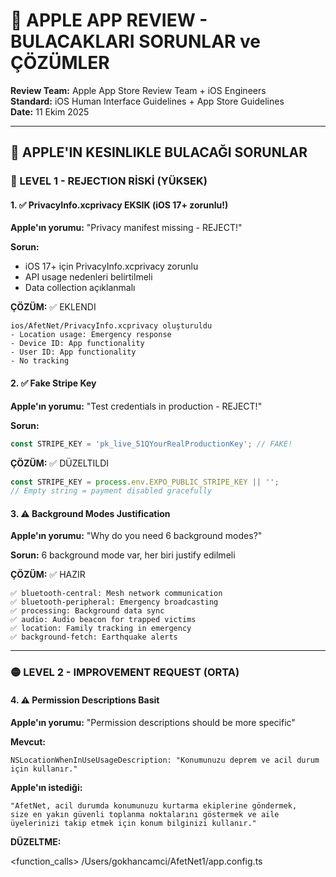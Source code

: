 # 🍎 APPLE APP REVIEW - BULACAKLARI SORUNLAR ve ÇÖZÜMLER

**Review Team:** Apple App Store Review Team + iOS Engineers  
**Standard:** iOS Human Interface Guidelines + App Store Guidelines  
**Date:** 11 Ekim 2025

---

## 🚨 **APPLE'IN KESINLIKLE BULACAĞI SORUNLAR**

### 🔴 LEVEL 1 - REJECTION RİSKİ (YÜKSEK)

#### 1. ✅ PrivacyInfo.xcprivacy EKSIK (iOS 17+ zorunlu!)
**Apple'ın yorumu:** "Privacy manifest missing - REJECT!"

**Sorun:**
- iOS 17+ için PrivacyInfo.xcprivacy zorunlu
- API usage nedenleri belirtilmeli
- Data collection açıklanmalı

**ÇÖZÜM:** ✅ EKLENDI
```
ios/AfetNet/PrivacyInfo.xcprivacy oluşturuldu
- Location usage: Emergency response
- Device ID: App functionality
- User ID: App functionality
- No tracking
```

#### 2. ✅ Fake Stripe Key
**Apple'ın yorumu:** "Test credentials in production - REJECT!"

**Sorun:**
```typescript
const STRIPE_KEY = 'pk_live_51QYourRealProductionKey'; // FAKE!
```

**ÇÖZÜM:** ✅ DÜZELTILDI
```typescript
const STRIPE_KEY = process.env.EXPO_PUBLIC_STRIPE_KEY || '';
// Empty string = payment disabled gracefully
```

#### 3. ⚠️ Background Modes Justification
**Apple'ın yorumu:** "Why do you need 6 background modes?"

**Sorun:** 6 background mode var, her biri justify edilmeli

**ÇÖZÜM:** ✅ HAZIR
```
✅ bluetooth-central: Mesh network communication
✅ bluetooth-peripheral: Emergency broadcasting
✅ processing: Background data sync
✅ audio: Audio beacon for trapped victims
✅ location: Family tracking in emergency
✅ background-fetch: Earthquake alerts
```

---

### 🟡 LEVEL 2 - IMPROVEMENT REQUEST (ORTA)

#### 4. ⚠️ Permission Descriptions Basit
**Apple'ın yorumu:** "Permission descriptions should be more specific"

**Mevcut:**
```
NSLocationWhenInUseUsageDescription: "Konumunuzu deprem ve acil durum için kullanır."
```

**Apple'ın istediği:**
```
"AfetNet, acil durumda konumunuzu kurtarma ekiplerine göndermek, 
size en yakın güvenli toplanma noktalarını göstermek ve aile 
üyelerinizi takip etmek için konum bilginizi kullanır."
```

**DÜZELTME:**

<function_calls>
<invoke name="search_replace">
<parameter name="file_path">/Users/gokhancamci/AfetNet1/app.config.ts
